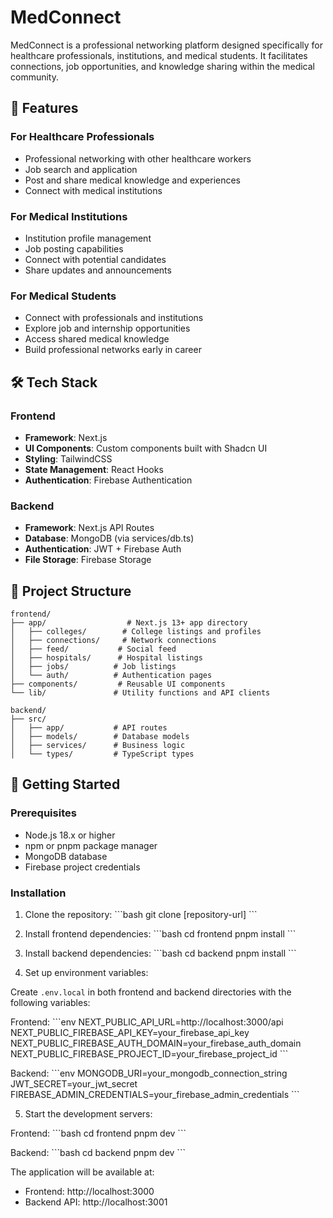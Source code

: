 # MedConnect

MedConnect is a professional networking platform designed specifically for healthcare professionals, institutions, and medical students. It facilitates connections, job opportunities, and knowledge sharing within the medical community.

## 🌟 Features

### For Healthcare Professionals
- Professional networking with other healthcare workers
- Job search and application
- Post and share medical knowledge and experiences
- Connect with medical institutions

### For Medical Institutions
- Institution profile management
- Job posting capabilities
- Connect with potential candidates
- Share updates and announcements

### For Medical Students
- Connect with professionals and institutions
- Explore job and internship opportunities
- Access shared medical knowledge
- Build professional networks early in career

## 🛠 Tech Stack

### Frontend
- **Framework**: Next.js
- **UI Components**: Custom components built with Shadcn UI
- **Styling**: TailwindCSS
- **State Management**: React Hooks
- **Authentication**: Firebase Authentication

### Backend
- **Framework**: Next.js API Routes
- **Database**: MongoDB (via services/db.ts)
- **Authentication**: JWT + Firebase Auth
- **File Storage**: Firebase Storage

## 📂 Project Structure

```
frontend/
├── app/                  # Next.js 13+ app directory
│   ├── colleges/        # College listings and profiles
│   ├── connections/     # Network connections
│   ├── feed/           # Social feed
│   ├── hospitals/      # Hospital listings
│   ├── jobs/          # Job listings
│   └── auth/          # Authentication pages
├── components/         # Reusable UI components
└── lib/               # Utility functions and API clients

backend/
├── src/
│   ├── app/           # API routes
│   ├── models/        # Database models
│   ├── services/      # Business logic
│   └── types/         # TypeScript types
```

## 🚀 Getting Started

### Prerequisites
- Node.js 18.x or higher
- npm or pnpm package manager
- MongoDB database
- Firebase project credentials

### Installation

1. Clone the repository:
\`\`\`bash
git clone [repository-url]
\`\`\`

2. Install frontend dependencies:
\`\`\`bash
cd frontend
pnpm install
\`\`\`

3. Install backend dependencies:
\`\`\`bash
cd backend
pnpm install
\`\`\`

4. Set up environment variables:

Create `.env.local` in both frontend and backend directories with the following variables:

Frontend:
\`\`\`env
NEXT_PUBLIC_API_URL=http://localhost:3000/api
NEXT_PUBLIC_FIREBASE_API_KEY=your_firebase_api_key
NEXT_PUBLIC_FIREBASE_AUTH_DOMAIN=your_firebase_auth_domain
NEXT_PUBLIC_FIREBASE_PROJECT_ID=your_firebase_project_id
\`\`\`

Backend:
\`\`\`env
MONGODB_URI=your_mongodb_connection_string
JWT_SECRET=your_jwt_secret
FIREBASE_ADMIN_CREDENTIALS=your_firebase_admin_credentials
\`\`\`

5. Start the development servers:

Frontend:
\`\`\`bash
cd frontend
pnpm dev
\`\`\`

Backend:
\`\`\`bash
cd backend
pnpm dev
\`\`\`

The application will be available at:
- Frontend: http://localhost:3000
- Backend API: http://localhost:3001



